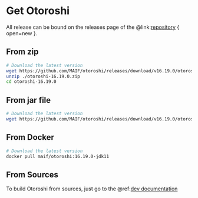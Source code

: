 # Get Otoroshi

All release can be bound on the releases page of the @link:[repository](https://github.com/MAIF/otoroshi/releases) { open=new }.

## From zip

```sh
# Download the latest version
wget https://github.com/MAIF/otoroshi/releases/download/v16.19.0/otoroshi-16.19.0.zip
unzip ./otoroshi-16.19.0.zip
cd otoroshi-16.19.0
```

## From jar file

```sh
# Download the latest version
wget https://github.com/MAIF/otoroshi/releases/download/v16.19.0/otoroshi.jar
```

## From Docker

```sh
# Download the latest version
docker pull maif/otoroshi:16.19.0-jdk11
```

## From Sources

To build Otoroshi from sources, just go to the @ref:[dev documentation](../dev.md)
